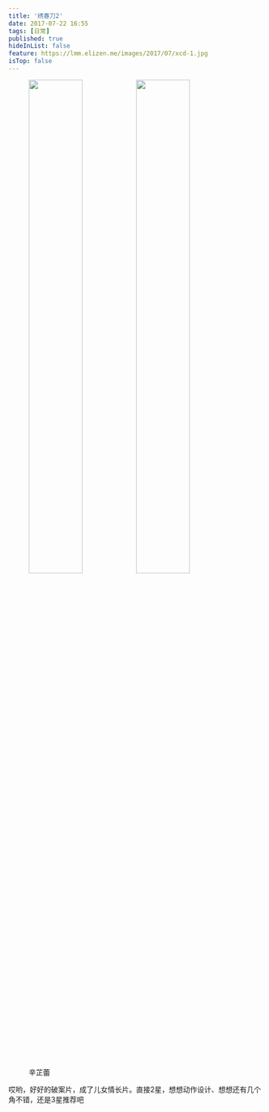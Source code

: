 ```yaml
---
title: '绣春刀2'
date: 2017-07-22 16:55
tags: [日常]
published: true
hideInList: false
feature: https://lmm.elizen.me/images/2017/07/xcd-1.jpg
isTop: false
---
```


<figure>
    <img src="https://lmm.elizen.me/images/2017/07/xcd-1.jpg" width="50%" /><img src="https://lmm.elizen.me/images/2017/07/xcd-2.jpg" width="50%" />
    <figcaption>辛芷蕾</figcaption>
</figure>

哎哟，好好的破案片，成了儿女情长片。直接2星，想想动作设计、想想还有几个角不错，还是3星推荐吧